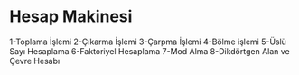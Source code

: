 # Hesap Makinesi
1-Toplama İşlemi
2-Çıkarma İşlemi
3-Çarpma İşlemi
4-Bölme işlemi
5-Üslü Sayı Hesaplama
6-Faktoriyel Hesaplama
7-Mod Alma
8-Dikdörtgen Alan ve Çevre Hesabı
